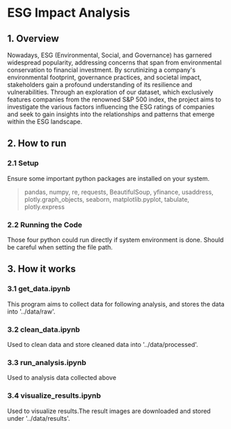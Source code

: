 # ESG Impact Analysis

## 1. Overview

Nowadays, ESG (Environmental, Social, and Governance) has garnered widespread popularity, addressing concerns that span from environmental conservation to financial investment. By scrutinizing a company's environmental footprint, governance practices, and societal impact, stakeholders gain a profound understanding of its resilience and vulnerabilities. Through an exploration of our dataset, which exclusively features companies from the renowned S&P 500 index, the project aims to investigate the various factors influencing the ESG ratings of companies and seek to gain insights into the relationships and patterns that emerge within the ESG landscape.

## 2. How to run

### 2.1 Setup

Ensure some important python packages are installed on your system.

> pandas, numpy, re, requests, BeautifulSoup, yfinance, usaddress, plotly.graph_objects, seaborn, matplotlib.pyplot, tabulate, plotly.express

### 2.2 Running the Code

Those four python could run directly if system environment is done. Should be careful when setting the file path.



## 3. How it works

### 3.1 get_data.ipynb

This program aims to collect data for following analysis, and stores the data into '../data/raw'.

### 3.2 clean_data.ipynb

Used to clean data and store cleaned data into '../data/processed'.

### 3.3 run_analysis.ipynb

Used to analysis data collected above

### 3.4 visualize_results.ipynb

Used to visualize results.The result images are downloaded and stored under '../data/results'.

